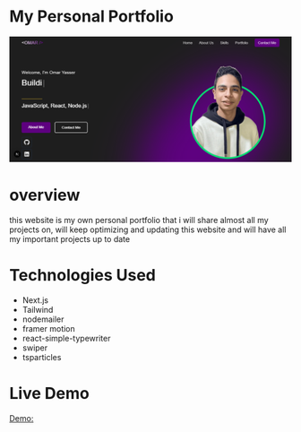 # My Personal Portfolio

![screenshot](./public/screenshot.png)

# overview

this website is my own personal portfolio that i will share almost all my projects on,
will keep optimizing and updating this website and will have all my important projects up to date

# Technologies Used

- Next.js
- Tailwind
- nodemailer
- framer motion
- react-simple-typewriter
- swiper
- tsparticles

# Live Demo

[Demo:](https://personal-portfolio-brown-two.vercel.app/)

